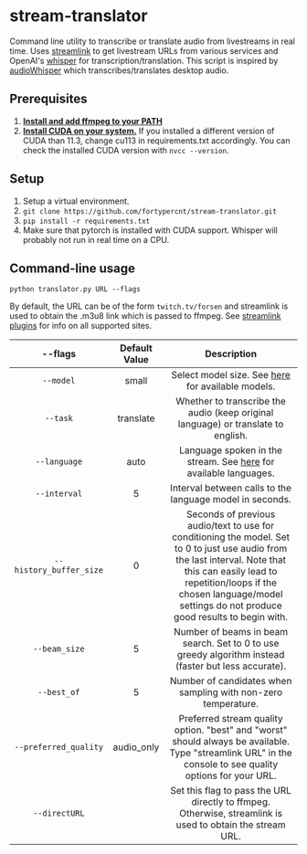 # stream-translator
Command line utility to transcribe or translate audio from livestreams in real time. Uses [streamlink](https://github.com/streamlink/streamlink) to 
get livestream URLs from various services and OpenAI's [whisper](https://github.com/openai/whisper) for transcription/translation.
This script is inspired by [audioWhisper](https://github.com/Awexander/audioWhisper) which transcribes/translates desktop audio.

## Prerequisites

1. [**Install and add ffmpeg to your PATH**](https://www.thewindowsclub.com/how-to-install-ffmpeg-on-windows-10#:~:text=Click%20New%20and%20type%20the,Click%20OK%20to%20apply%20changes.)
2. [**Install CUDA on your system.**](https://developer.nvidia.com/cuda-downloads) If you installed a different version of CUDA than 11.3,
 change cu113 in requirements.txt accordingly. You can check the installed CUDA version with ```nvcc --version```.

## Setup

1. Setup a virtual environment.
2. ```git clone https://github.com/fortypercnt/stream-translator.git```
3. ```pip install -r requirements.txt```
4. Make sure that pytorch is installed with CUDA support. Whisper will probably not run in real time on a CPU.

## Command-line usage

```python translator.py URL --flags```

By default, the URL can be of the form ```twitch.tv/forsen``` and streamlink is used to obtain the .m3u8 link which is passed to ffmpeg.
See [streamlink plugins](https://streamlink.github.io/plugins.html) for info on all supported sites.

|         --flags         | Default Value |                                                                                                                       Description                                                                                                                        |
|:-----------------------:|:-------------:|:--------------------------------------------------------------------------------------------------------------------------------------------------------------------------------------------------------------------------------------------------------:|
|        `--model`        |     small     |                                                                  Select model size. See [here](https://github.com/openai/whisper#available-models-and-languages) for available models.                                                                   |
|        `--task`         |   translate   |                                                                                    Whether to transcribe the audio (keep original language) or translate to english.                                                                                     |
|      `--language`       |     auto      |                                                           Language spoken in the stream. See [here](https://github.com/openai/whisper#available-models-and-languages) for available languages.                                                           |
|      `--interval`       |       5       |                                                                                                 Interval between calls to the language model in seconds.                                                                                                 |
| `--history_buffer_size` |       0       | Seconds of previous audio/text to use for conditioning the model. Set to 0 to just use audio from the last interval. Note that this can easily lead to repetition/loops if the chosen language/model settings do not produce good results to begin with. |
|      `--beam_size`      |       5       |                                                                           Number of beams in beam search. Set to 0 to use greedy algorithm instead (faster but less accurate).                                                                           |
|       `--best_of`       |       5       |                                                                                              Number of candidates when sampling with non-zero temperature.                                                                                               |
|  `--preferred_quality`  |  audio_only   |                                                Preferred stream quality option. "best" and "worst" should always be available. Type "streamlink URL" in the console to see quality options for your URL.                                                 |
|      `--directURL`      |               |                                                                        Set this flag to pass the URL directly to ffmpeg. Otherwise, streamlink is used to obtain the stream URL.                                                                         |
